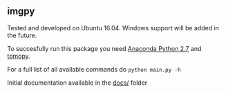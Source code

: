 ## imgpy

Tested and developed on Ubuntu 16.04. Windows support will be added in the future.

To succesfully run this package you need [Anaconda Python 2.7](https://www.continuum.io/downloads) and [tomopy](https://anaconda.org/dgursoy/tomopy).

For a full list of all available commands do `python main.py -h`

Initial documentation available in the [docs/](https://github.com/DTasev/imgpy/tree/master/docs) folder
